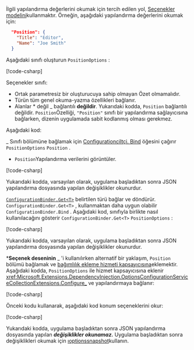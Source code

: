 İlgili yapılandırma değerlerini okumak için tercih edilen yol, [Seçenekler modelini](xref:fundamentals/configuration/options)kullanmaktır. Örneğin, aşağıdaki yapılandırma değerlerini okumak için:

```json
  "Position": {
    "Title": "Editor",
    "Name": "Joe Smith"
  }
```

Aşağıdaki sınıfı oluşturun `PositionOptions` :

[!code-csharp[](~/fundamentals/configuration/index/samples/3.x/ConfigSample/Options/PositionOptions.cs?name=snippet)]

Seçenekler sınıfı:

* Ortak parametresiz bir oluşturucuya sahip olmayan Özet olmamalıdır.
* Türün tüm genel okuma-yazma özellikleri bağlanır.
* Alanlar * değil _ bağlantılı **değildir**. Yukarıdaki kodda, `Position` bağlantılı değildir. `Position`Özelliği, `"Position"` sınıfı bir yapılandırma sağlayıcısına bağlarken, dizenin uygulamada sabit kodlanmış olması gerekmez.

Aşağıdaki kod:

_ Sınıfı bölümüne bağlamak için [Configurationciltçi. Bind](xref:Microsoft.Extensions.Configuration.ConfigurationBinder.Bind*) öğesini çağırır `PositionOptions` `Position` .
* `Position`Yapılandırma verilerini görüntüler.

[!code-csharp[](~/fundamentals/configuration/index/samples/3.x/ConfigSample/Pages/Test22.cshtml.cs?name=snippet)]

Yukarıdaki kodda, varsayılan olarak, uygulama başladıktan sonra JSON yapılandırma dosyasında yapılan değişiklikler okunurdur.

[`ConfigurationBinder.Get<T>`](xref:Microsoft.Extensions.Configuration.ConfigurationBinder.Get*) belirtilen türü bağlar ve döndürür. `ConfigurationBinder.Get<T>` , kullanmaktan daha uygun olabilir `ConfigurationBinder.Bind` . Aşağıdaki kod, sınıfıyla birlikte nasıl kullanılacağını gösterir `ConfigurationBinder.Get<T>` `PositionOptions` :

[!code-csharp[](~/fundamentals/configuration/index/samples/3.x/ConfigSample/Pages/Test21.cshtml.cs?name=snippet)]

Yukarıdaki kodda, varsayılan olarak, uygulama başladıktan sonra JSON yapılandırma dosyasında yapılan değişiklikler okunurdur.

***Seçenek deseninin** _ 'i kullanılırken alternatif bir yaklaşım, `Position` bölümü bağlamak ve [bağımlılık ekleme hizmeti kapsayıcısına](xref:fundamentals/dependency-injection)eklemektir. Aşağıdaki kodda, `PositionOptions` ile hizmet kapsayıcısına eklenir <xref:Microsoft.Extensions.DependencyInjection.OptionsConfigurationServiceCollectionExtensions.Configure_> ve yapılandırmaya bağlanır:

[!code-csharp[](~/fundamentals/configuration/index/samples/3.x/ConfigSample/Startup.cs?name=snippet)]

Önceki kodu kullanarak, aşağıdaki kod konum seçeneklerini okur:

[!code-csharp[](~/fundamentals/configuration/index/samples/3.x/ConfigSample/Pages/Test2.cshtml.cs?name=snippet)]

Yukarıdaki kodda, uygulama başladıktan sonra JSON yapılandırma dosyasında yapılan ***değişiklikler okunamaz.*** Uygulama başladıktan sonra değişiklikleri okumak için [ıoptionssnapshot](xref:fundamentals/configuration/options#ios)kullanın.
